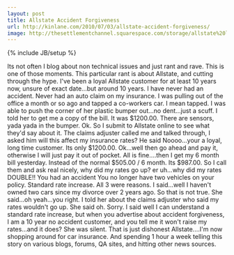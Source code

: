```yaml
---
layout: post
title: Allstate Accident Forgiveness
url: http://kinlane.com/2010/07/03/allstate-accident-forgiveness/
image: http://thesettlementchannel.squarespace.com/storage/allstate%20logo.jpeg
---
```

{% include JB/setup %}
<p>
     Its not often I blog about non technical issues and just rant and rave. This is one of those moments. This particular rant is about Allstate, and cutting through the hype. I've been a loyal Allstate customer for at least 10 years now, unsure of exact date...but around 10 years. I have never had an accident. Never had an auto claim on my insurance. I was pulling out of the office a month or so ago and tapped a co-workers car. I mean tapped. I was able to push the corner of her plastic bumper out...no dent...just a scuff. I told her to get me a copy of the bill. It was $1200.00. There are sensors, yada yada in the bumper. Ok. So I submit to Allstate online to see what they'd say about it. The claims adjuster called me and talked through, I asked him will this affect my insurance rates? He said Noooo...your a loyal, long time customer. Its only $1200.00. Ok...well then go ahead and pay it, otherwise I will just pay it out of pocket. All is fine....then I get my 6 month bill yesterday. Instead of the normal $505.00 / 6 month. Its $987.00. So I call them and ask real nicely, why did my rates go up? er uh...why did my rates DOUBLE!! You had an accident You no longer have two vehicles on your policy. Standard rate increase. All 3 were reasons. I said...well I haven't owned two cars since my divorce over 2 years ago. So that is not true. She said...oh yeah...you right. I told her about the claims adjuster who said my rates wouldn't go up. She said oh. Sorry. I said well I can understand a standard rate increase, but when you advertise about accident forgiveness, I am a 10 year no accident customer, and you tell me it won't raise my rates...and it does? She was silent. That is just dishonest Allstate....I'm now shopping around for car insurance. And spending 1 hour a week telling this story on various blogs, forums, QA sites, and hitting other news sources.
</p>
